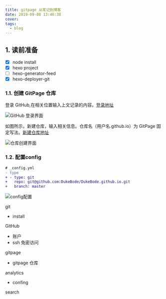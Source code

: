 ```yaml
---
title: gitpage 从笔记到博客
date: 2019-09-08 13:46:38
cover:
tags:
  - blog
---
```


## 1. 读前准备
- [x] node install
- [x] hexo project
- [ ] hexo-generator-feed
- [x] hexo-deployer-git

<!-- more -->

### 1.1. 创建 GitPage 仓库

登录 GitHub,在相关位置输入上文记录的内容。[登录地址](https://github.com/login)

![GitHub 登录界面](/img/blog/2.png)

如图所示，新建仓库，输入相关信息。仓库名（用户名.github.io）为 GitPage 固定写法。[新建仓库地址](https://github.com/new)

![仓库创建界面](/img/gitpage/2.png)

### 1.2. 配置config

```diff
# _config.yml
- type
+ - type: git
+   repo: git@github.com:DukeBode/DukeBode.github.io.git
+   branch: master
```

![config配置](/img/gitpage/4.png)

git
- install

GitHub
- 账户
- ssh 免密访问

gitpage
- gitpage 仓库

analytics
- confing

search









